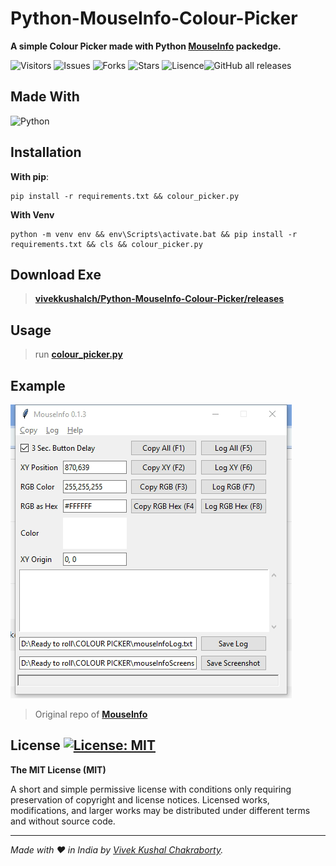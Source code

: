 Python-MouseInfo-Colour-Picker
===
**A simple Colour Picker made with Python [MouseInfo](https://pypi.org/project/MouseInfo/) packedge.**


![Visitors](https://visitor-badge.deta.dev/badge?page_id=Python-MouseInfo-Colour-Picker.visitor-badge) ![Issues](https://img.shields.io/github/issues/vivekkushalch/Python-MouseInfo-Colour-Picker) ![Forks](https://img.shields.io/github/forks/vivekkushalch/Python-MouseInfo-Colour-Picker) ![Stars](https://img.shields.io/github/stars/vivekkushalch/Python-MouseInfo-Colour-Picker) ![Lisence](https://img.shields.io/github/license/vivekkushalch/Python-MouseInfo-Colour-Picker)![GitHub all releases](https://img.shields.io/github/downloads/vivekkushalch/Python-MouseInfo-Colour-Picker/total?color=green)

Made With
---
![Python](https://img.shields.io/badge/python-3670A0?style=for-the-badge&logo=python&logoColor=ffdd54)



Installation
---
**With pip**:

    pip install -r requirements.txt && colour_picker.py   

**With Venv**

    python -m venv env && env\Scripts\activate.bat && pip install -r requirements.txt && cls && colour_picker.py




Download Exe
---
>**[vivekkushalch/Python-MouseInfo-Colour-Picker/releases](https://github.com/vivekkushalch/Python-MouseInfo-Colour-Picker/releases/)**


Usage
---
>run **[colour_picker.py](https://github.com/vivekkushalch/Python-MouseInfo-Colour-Picker/blob/main/colour_picker.py)**



Example
---
![Example.png](Example.png) 

>Original repo of **[MouseInfo](https://github.com/asweigart/mouseinfo)**

License [![License: MIT](https://img.shields.io/badge/License-MIT-yellow.svg)](https://opensource.org/licenses/MIT)
-------
**The MIT License (MIT)**

A short and simple permissive license with conditions only requiring preservation of copyright and license notices. Licensed works, modifications, and larger works may be distributed under different terms and without source code.

-------
_Made with :heart: in India by [Vivek Kushal Chakraborty](https://github.com/vivekkushalch)._
